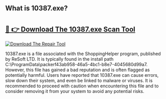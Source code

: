 ## What is 10387.exe? 

# <h2><a href="https://exedetect.com/download.php?10387.exe">🔗 👉 Download The 10387.exe Scan Tool</a></h2>

[![Download The Repair Tool](https://exedetect.com/download-button.jpg)](https://exedetect.com/download.php?10387.exe)

10387.exe is a file associated with the ShoppingHelper program, published by ReSoft LTD. It is typically found in the install path C:\ProgramData\packerf43ab958-46a5-4bc1-b8e7-4045680d99a7. However, this file has gained a bad reputation and is often flagged as potentially harmful. Users have reported that 10387.exe can cause errors, slow down their system, and even be linked to malware or viruses. It is recommended to proceed with caution when encountering this file and to consider removing it from your system to avoid any potential risks.